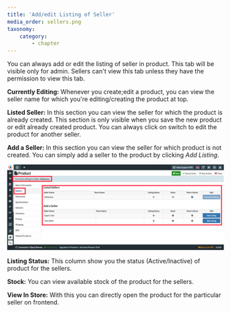 ```yaml
---
title: 'Add/edit Listing of Seller'
media_order: sellers.png
taxonomy:
    category:
        - chapter
---
```


You can always add or edit the listing of seller in product. This tab will be visible only for admin. Sellers can't view this tab unless they have the permission to view this tab.

**Currently Editing:** Whenever you create;edit a product, you can view the seller name for which you're editing/creating the product at top.

**Listed Seller:** In this section you can view the seller for which the product is already created. This section is only visible when you save the new product or edit already created product. You can always click on switch to edit the product for another seller. 

**Add a Seller:** In this section you can view the seller for which product is not created. You can simply add a seller to the product by clicking _Add Listing_.

![](sellers.png)

**Listing Status:** This column show you the status (Active/Inactive) of product for the sellers.

**Stock:** You can view available stock of the product for the sellers.

**View In Store:** With this you can directly open the product for the particular seller on frontend.